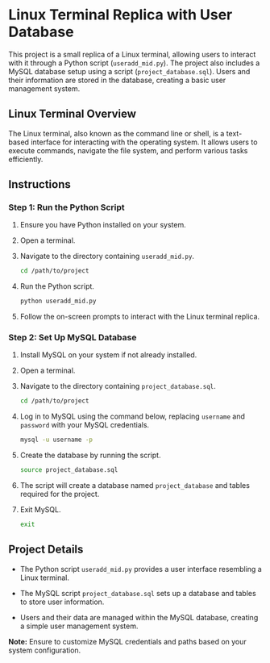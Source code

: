 # Linux Terminal Replica with User Database

This project is a small replica of a Linux terminal, allowing users to interact with it through a Python script (`useradd_mid.py`). The project also includes a MySQL database setup using a script (`project_database.sql`). Users and their information are stored in the database, creating a basic user management system.

## Linux Terminal Overview

The Linux terminal, also known as the command line or shell, is a text-based interface for interacting with the operating system. It allows users to execute commands, navigate the file system, and perform various tasks efficiently.

## Instructions

### Step 1: Run the Python Script

1. Ensure you have Python installed on your system.

2. Open a terminal.

3. Navigate to the directory containing `useradd_mid.py`.
    ```bash
    cd /path/to/project
    ```

4. Run the Python script.
    ```bash
    python useradd_mid.py
    ```

5. Follow the on-screen prompts to interact with the Linux terminal replica.

### Step 2: Set Up MySQL Database

1. Install MySQL on your system if not already installed.

2. Open a terminal.

3. Navigate to the directory containing `project_database.sql`.
    ```bash
    cd /path/to/project
    ```

4. Log in to MySQL using the command below, replacing `username` and `password` with your MySQL credentials.
    ```bash
    mysql -u username -p
    ```

5. Create the database by running the script.
    ```bash
    source project_database.sql
    ```

6. The script will create a database named `project_database` and tables required for the project.

7. Exit MySQL.
    ```bash
    exit
    ```

## Project Details

- The Python script `useradd_mid.py` provides a user interface resembling a Linux terminal.

- The MySQL script `project_database.sql` sets up a database and tables to store user information.

- Users and their data are managed within the MySQL database, creating a simple user management system.

**Note:** Ensure to customize MySQL credentials and paths based on your system configuration.

